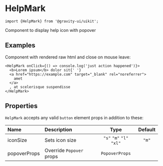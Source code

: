 <!--GITHUB_BLOCK-->

# HelpMark

<!--/GITHUB_BLOCK-->

```tsx
import {HelpMark} from '@gravity-ui/uikit';
```

Component to display help icon with popover

## Examples

Component with rendered raw html and close on mouse leave:

<!--LANDING_BLOCK

<ExampleBlock
    code={`
<HelpMark onClick={() => console.log('just action happened')}>
    <b>Lorem ipsum</b> dolor sit{' '}
    <a href="https://example.com" target="_blank" rel="noreferrer">
        amet
    </a>
    , at scelerisque suspendisse
</HelpMark>
`}
>
<UIKit.HelpMark onClick={() => console.log('just action happened')}>
    <b>Lorem ipsum</b> dolor sit{' '}
    <a href="https://example.com" target="_blank" rel="noreferrer">
        amet
    </a>
    , at scelerisque suspendisse
</UIKit.HelpMark>
</ExampleBlock>

LANDING_BLOCK-->

<!--GITHUB_BLOCK-->

```tsx
<HelpMark onClick={() => console.log('just action happened')}>
  <b>Lorem ipsum</b> dolor sit{' '}
  <a href="https://example.com" target="_blank" rel="noreferrer">
    amet
  </a>
  , at scelerisque suspendisse
</HelpMark>
```

<!--/GITHUB_BLOCK-->

## Properties

`HelpMark` accepts any valid `button` element props in addition to these:

| Name         | Description              |           Type           | Default |
| :----------- | :----------------------- | :----------------------: | :-----: |
| iconSize     | Sets icon size           | `"s"` `"m"` `"l"` `"xl"` |  `"m"`  |
| popoverProps | Override `Popover` props |      `PopoverProps`      |         |
